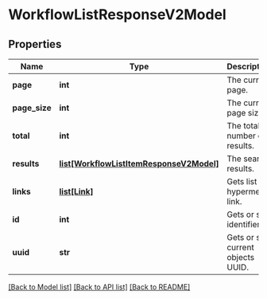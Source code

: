 # WorkflowListResponseV2Model

## Properties
Name | Type | Description | Notes
------------ | ------------- | ------------- | -------------
**page** | **int** | The current page. | [optional] 
**page_size** | **int** | The current page size. | [optional] 
**total** | **int** | The total number of results. | [optional] 
**results** | [**list[WorkflowListItemResponseV2Model]**](WorkflowListItemResponseV2Model.md) | The search results. | [optional] 
**links** | [**list[Link]**](Link.md) | Gets list of hypermedia link. | [optional] 
**id** | **int** | Gets or sets identifier. | [optional] 
**uuid** | **str** | Gets or sets current objects UUID. | [optional] 

[[Back to Model list]](../README.md#documentation-for-models) [[Back to API list]](../README.md#documentation-for-api-endpoints) [[Back to README]](../README.md)


